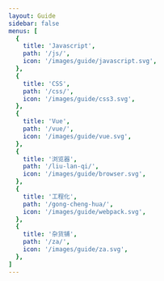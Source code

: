 ```yaml
---
layout: Guide
sidebar: false
menus: [
  {
    title: 'Javascript',
    path: '/js/',
    icon: '/images/guide/javascript.svg',
  },
  {
    title: 'CSS',
    path: '/css/',
    icon: '/images/guide/css3.svg',
  },
  {
    title: 'Vue',
    path: '/vue/',
    icon: '/images/guide/vue.svg',
  },
  {
    title: '浏览器',
    path: '/liu-lan-qi/',
    icon: '/images/guide/browser.svg',
  },
  {
    title: '工程化',
    path: '/gong-cheng-hua/',
    icon: '/images/guide/webpack.svg',
  },
  {
    title: '杂货铺',
    path: '/za/',
    icon: '/images/guide/za.svg',
  },
]
---
```


